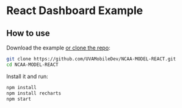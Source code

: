 # React Dashboard Example

## How to use

Download the example [or clone the repo](https://github.com/UVAMobileDev/NCAA-MODEL-REACT.git):

```sh
git clone https://github.com/UVAMobileDev/NCAA-MODEL-REACT.git
cd NCAA-MODEL-REACT
```

Install it and run:

```sh
npm install
npm install recharts
npm start
```
